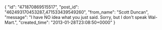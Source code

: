  {
   "id": "471870869515517",
   "post_id": "462493170453287_471533439549260",
   "from_name": "Scott Duncan",
   "message": "I have NO idea what you just said. Sorry, but I don't speak Wal-Mart.",
   "created_time": "2013-01-28T23:08:50+0000"
 }
